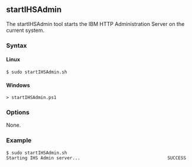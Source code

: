 ## startIHSAdmin

The startIHSAdmin tool starts the IBM HTTP Administration Server on the current system.

### Syntax

#### Linux
```
$ sudo startIHSAdmin.sh
```

#### Windows
```
> startIHSAdmin.ps1
```

### Options

None.

### Example

```
$ sudo startIHSAdmin.sh
Starting IHS Admin server...                                 SUCCESS
```